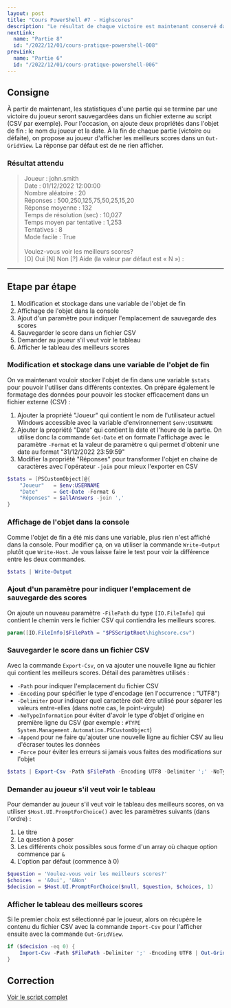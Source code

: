 ```yaml
---
layout: post
title: "Cours PowerShell #7 - Highscores"
description: "Le résultat de chaque victoire est maintenant conservé dans un fichier externe pour stocker toutes les victoires du joueur"
nextLink:
  name: "Partie 8"
  id: "/2022/12/01/cours-pratique-powershell-008"
prevLink:
  name: "Partie 6"
  id: "/2022/12/01/cours-pratique-powershell-006"
---
```


## Consigne

À partir de maintenant, les statistiques d'une partie qui se termine par une victoire du joueur seront sauvegardées dans un fichier externe au script (CSV par exemple). Pour l'occasion, on ajoute deux propriétés dans l'objet de fin : le nom du joueur et la date. À la fin de chaque partie (victoire ou défaite), on propose au joueur d'afficher les meilleurs scores dans un `Out-GridView`. La réponse par défaut est de ne rien afficher.

### Résultat attendu

> Joueur                    : john.smith\
> Date                      : 01/12/2022 12:00:00\
> Nombre aléatoire          : 20\
> Réponses                  : 500,250,125,75,50,25,15,20\
> Réponse moyenne           : 132\
> Temps de résolution (sec) : 10,027\
> Temps moyen par tentative : 1,253\
> Tentatives                : 8\
> Mode facile               : True\
> \
> Voulez-vous voir les meilleurs scores?\
> [O] Oui  [N] Non  [?] Aide (la valeur par défaut est « N ») :

---

## Etape par étape

1. Modification et stockage dans une variable de l'objet de fin
2. Affichage de l'objet dans la console
3. Ajout d'un paramètre pour indiquer l'emplacement de sauvegarde des scores
4. Sauvegarder le score dans un fichier CSV
5. Demander au joueur s'il veut voir le tableau
6. Afficher le tableau des meilleurs scores

### Modification et stockage dans une variable de l'objet de fin

On va maintenant vouloir stocker l'objet de fin dans une variable `$stats` pour pouvoir l'utiliser dans différents contextes. On prépare également le formatage des données pour pouvoir les stocker efficacement dans un fichier externe (CSV) :

1. Ajouter la propriété "Joueur" qui contient le nom de l'utilisateur actuel Windows accessible avec la variable d'environnement `$env:USERNAME`
2. Ajouter la propriété "Date" qui contient la date et l'heure de la partie. On utilise donc la commande `Get-Date` et on formate l'affichage avec le paramètre `-Format` et la valeur de paramètre `G` qui permet d'obtenir une date au format "31/12/2022 23:59:59"
3. Modifier la propriété "Réponses" pour transformer l'objet en chaine de caractères avec l'opérateur `-join` pour mieux l'exporter en CSV

```powershell
$stats = [PSCustomObject]@{
    "Joueur"   = $env:USERNAME
    "Date"     = Get-Date -Format G
    "Réponses" = $allAnswers -join ','
}
```

### Affichage de l'objet dans la console

Comme l'objet de fin a été mis dans une variable, plus rien n'est affiché dans la console. Pour modifier ça, on va utiliser la commande `Write-Output` plutôt que `Write-Host`. Je vous laisse faire le test pour voir la différence entre les deux commandes.

```powershell
$stats | Write-Output
```

### Ajout d'un paramètre pour indiquer l'emplacement de sauvegarde des scores

On ajoute un nouveau paramètre `-FilePath` du type `[IO.FileInfo]` qui contient le chemin vers le fichier CSV qui contiendra les meilleurs scores.

```powershell
param([IO.FileInfo]$FilePath = "$PSScriptRoot\highscore.csv")
```

### Sauvegarder le score dans un fichier CSV

Avec la commande `Export-Csv`, on va ajouter une nouvelle ligne au fichier qui contient les meilleurs scores. Détail des paramètres utilisés :

- `-Path` pour indiquer l'emplacement du fichier CSV
- `-Encoding` pour spécifier le type d'encodage (en l'occurrence  : "UTF8")
- `-Delimiter` pour indiquer quel caractère doit être utilisé pour séparer les valeurs entre-elles (dans notre cas, le point-virgule)
- `-NoTypeInformation` pour éviter d'avoir le type d'objet d'origine en première ligne du CSV (par exemple : `#TYPE System.Management.Automation.PSCustomObject`)
- `-Append` pour ne faire qu'ajouter une nouvelle ligne au fichier CSV au lieu d'écraser toutes les données
- `-Force` pour éviter les erreurs si jamais vous faites des modifications sur l'objet

```powershell
$stats | Export-Csv -Path $FilePath -Encoding UTF8 -Delimiter ';' -NoTypeInformation -Append -Force
```

### Demander au joueur s'il veut voir le tableau

Pour demander au joueur s'il veut voir le tableau des meilleurs scores, on va utiliser `$Host.UI.PromptForChoice()` avec les paramètres suivants (dans l'ordre) :  

1. Le titre
2. La question à poser 
3. Les différents choix possibles sous forme d'un array où chaque option commence par `&`
4. L'option par défaut (commence à 0)

```powershell
$question = 'Voulez-vous voir les meilleurs scores?'
$choices  = '&Oui', '&Non'
$decision = $Host.UI.PromptForChoice($null, $question, $choices, 1)
```

### Afficher le tableau des meilleurs scores

Si le premier choix est sélectionné par le joueur, alors on récupère le contenu du fichier CSV avec la commande `Import-Csv` pour l'afficher ensuite avec la commande `Out-GridView`.

```powershell
if ($decision -eq 0) {
    Import-Csv -Path $FilePath -Delimiter ';' -Encoding UTF8 | Out-GridView -Title "Meilleurs scores"
}
```

## Correction

<a class="solution" href="https://github.com/leobouard/leobouard.github.io/blob/main/assets/scripts/cours-pratique-powershell-007.ps1" target="_blank">Voir le script complet</a>